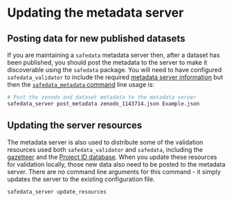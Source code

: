 # Updating the metadata server

## Posting data for new published datasets

If you are maintaining a `safedata` metadata server then, after a dataset has been
published, you should post the metadata to the server to make it discoverable using the
`safedata` package. You will need to have configured `safedata_validator` to include the
required [metadata server
information](../install/configuration.md#metadata-configuration) but then the
[`safedata_metadata` command](../command_line_tools/safedata_metadata.md)
line usage is:

```sh
# Post the zenodo and dataset metadata to the metadata server
safedata_server post_metadata zenodo_1143714.json Example.json
```

## Updating the server resources

The metadata server is also used to distribute some of the validation resources used
both `safedata_validator` and `safedata`, including the
[gazetteer](../install/gazetteer.md) and the [Project ID
database](../install/configuration.md#validation-configuration). When you update these
resources for validation locally, those new data also need to be posted to the metadata
server. There are no command line arguments for this command - it simply updates the
server to the existing configuration file.

```sh
safedata_server update_resources
```
